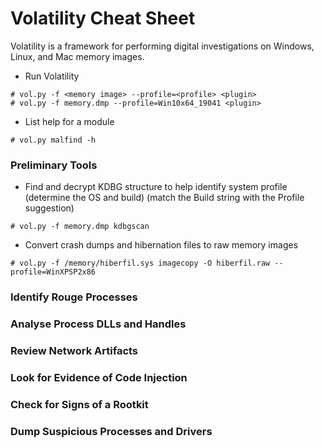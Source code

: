 # Volatility Cheat Sheet

Volatility is a framework for performing digital investigations on Windows, Linux, and Mac memory images.

- Run Volatility

```
# vol.py -f <memory image> --profile=<profile> <plugin>
# vol.py -f memory.dmp --profile=Win10x64_19041 <plugin>
```

- List help for a module

```
# vol.py malfind -h
```

### Preliminary Tools

- Find and decrypt KDBG structure to help identify system profile (determine the OS and build) (match the Build string with the Profile suggestion)

```
# vol.py -f memory.dmp kdbgscan
```

- Convert crash dumps and hibernation files to raw memory images

```
# vol.py -f /memory/hiberfil.sys imagecopy -O hiberfil.raw --profile=WinXPSP2x86
```

### Identify Rouge Processes

### Analyse Process DLLs and Handles

### Review Network Artifacts

### Look for Evidence of Code Injection

### Check for Signs of a Rootkit

### Dump Suspicious Processes and Drivers
